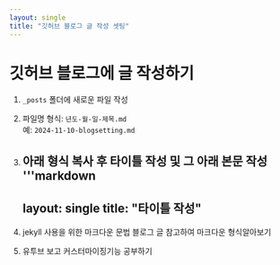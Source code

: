 ```yaml
---
layout: single
title: "깃허브 블로그 글 작성 셋팅"
---
```


# 깃허브 블로그에 글 작성하기

1. `_posts` 폴더에 새로운 파일 작성
2. 파일명 형식: `년도-월-일-제목.md`  
   예: `2024-11-10-blogsetting.md`
3. 아래 형식 복사 후 타이틀 작성 및 그 아래 본문 작성
   '''markdown
   ---
   layout: single
   title: "타이틀 작성"
   ---

5. jekyll 사용을 위한 마크다운 문법 블로그 글 참고하여 마크다운 형식알아보기
6. 유투브 보고 커스터마이징기능 공부하기
